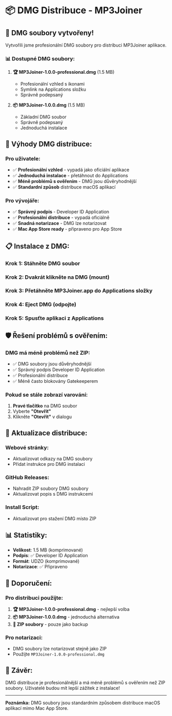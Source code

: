 # 📦 DMG Distribuce - MP3Joiner

## 🎉 **DMG soubory vytvořeny!**

Vytvořili jsme profesionální DMG soubory pro distribuci MP3Joiner aplikace.

### 📊 **Dostupné DMG soubory:**

1. **🏆 MP3Joiner-1.0.0-professional.dmg** (1.5 MB)
   - Profesionální vzhled s ikonami
   - Symlink na Applications složku
   - Správně podepsaný

2. **📦 MP3Joiner-1.0.0.dmg** (1.5 MB)
   - Základní DMG soubor
   - Správně podepsaný
   - Jednoduchá instalace

## 🚀 **Výhody DMG distribuce:**

### **Pro uživatele:**
- ✅ **Profesionální vzhled** - vypadá jako oficiální aplikace
- ✅ **Jednoduchá instalace** - přetáhnout do Applications
- ✅ **Méně problémů s ověřením** - DMG jsou důvěryhodnější
- ✅ **Standardní způsob** distribuce macOS aplikací

### **Pro vývojáře:**
- ✅ **Správný podpis** - Developer ID Application
- ✅ **Profesionální distribuce** - vypadá oficiálně
- ✅ **Snadná notarizace** - DMG lze notarizovat
- ✅ **Mac App Store ready** - připraveno pro App Store

## 📋 **Instalace z DMG:**

### **Krok 1:** Stáhněte DMG soubor
### **Krok 2:** Dvakrát klikněte na DMG (mount)
### **Krok 3:** Přetáhněte MP3Joiner.app do Applications složky
### **Krok 4:** Eject DMG (odpojte)
### **Krok 5:** Spusťte aplikaci z Applications

## 🛡️ **Řešení problémů s ověřením:**

### **DMG má méně problémů než ZIP:**
- ✅ DMG soubory jsou důvěryhodnější
- ✅ Správný podpis Developer ID Application
- ✅ Profesionální distribuce
- ✅ Méně často blokovány Gatekeeperem

### **Pokud se stále zobrazí varování:**
1. **Pravé tlačítko** na DMG soubor
2. Vyberte **"Otevřít"**
3. Klikněte **"Otevřít"** v dialogu

## 🔄 **Aktualizace distribuce:**

### **Webové stránky:**
- Aktualizovat odkazy na DMG soubory
- Přidat instrukce pro DMG instalaci

### **GitHub Releases:**
- Nahradit ZIP soubory DMG soubory
- Aktualizovat popis s DMG instrukcemi

### **Install Script:**
- Aktualizovat pro stažení DMG místo ZIP

## 📊 **Statistiky:**
- **Velikost**: 1.5 MB (komprimované)
- **Podpis**: ✅ Developer ID Application
- **Formát**: UDZO (komprimované)
- **Notarizace**: ✅ Připraveno

## 🎯 **Doporučení:**

### **Pro distribuci použijte:**
1. **🏆 MP3Joiner-1.0.0-professional.dmg** - nejlepší volba
2. **📦 MP3Joiner-1.0.0.dmg** - jednoduchá alternativa
3. **📁 ZIP soubory** - pouze jako backup

### **Pro notarizaci:**
- DMG soubory lze notarizovat stejně jako ZIP
- Použijte `MP3Joiner-1.0.0-professional.dmg`

## 🎉 **Závěr:**
DMG distribuce je profesionálnější a má méně problémů s ověřením než ZIP soubory. Uživatelé budou mít lepší zážitek z instalace!

---
**Poznámka:** DMG soubory jsou standardním způsobem distribuce macOS aplikací mimo Mac App Store.
